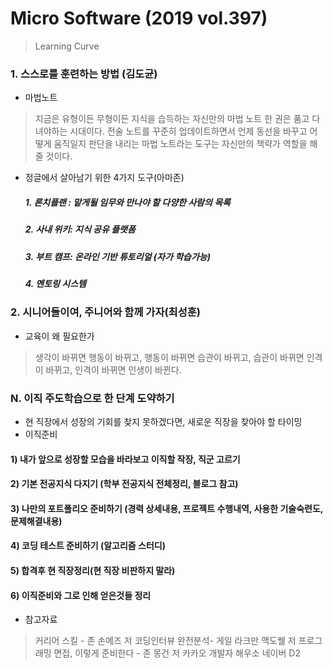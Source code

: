 # Micro Software (2019 vol.397)
> Learning Curve

### 1. 스스로를 훈련하는 방법 (김도균)
- 마법노트 
> 지금은 유형이든 무형이든 지식을 습득하는 자신만의 마법 노트 한 권은 품고 다녀야하는 시대이다.
> 전술 노트를 꾸준히 업데이트하면서 언제 동선을 바꾸고 어떻게 움직일지 판단을 내리는 마법 노트라는 도구는 자신만의 책략가 역할을 해줄 것이다.
- 정글에서 살아남기 위한 4가지 도구(아마존)
  ##### 1. 론치플랜 : 맡게될 임무와 만나야 할 다양한 사람의 목록
  ##### 2. 사내 위키: 지식 공유 플랫폼
  ##### 3. 부트 캠프: 온라인 기반 튜토리얼 (자가 학습가능)
  ##### 4. 멘토링 시스템

### 2. 시니어들이여, 주니어와 함께 가자(최성훈)
- 교육이 왜 필요한가
> 생각이 바뀌면 행동이 바뀌고, 행동이 바뀌면 습관이 바뀌고, 습관이 바뀌면 인격이 바뀌고, 인격이 바뀌면 인생이 바뀐다.


### N. 이직 주도학습으로 한 단계 도약하기
- 현 직장에서 성장의 기회를 찾지 못하겠다면, 새로운 직장을 찾아야 할 타이밍
- 이직준비
#### 1) 내가 앞으로 성장할 모습을 바라보고 이직할 작장, 직군 고르기 
#### 2) 기본 전공지식 다지기 (학부 전공지식 전체정리, 블로그 참고)
#### 3) 나만의 포트폴리오 준비하기 (경력 상세내용, 프로젝트 수행내역, 사용한 기술숙련도, 문제해결내용)
#### 4) 코딩 테스트 준비하기 (알고리즘 스터디)
#### 5) 합격후 현 직장정리(현 직장 비판하지 말라)
#### 6) 이직준비와 그로 인해 얻은것들 정리
- 참고자료
> 커리어 스킬 - 존 손메즈 저
> 코딩인터뷰 완전분석- 게일 라크만 맥도웰 저
> 프로그래밍 면접, 이렇게 준비한다 - 존 몽건 저
> 카카오 개발자 해우소
> 네이버 D2
